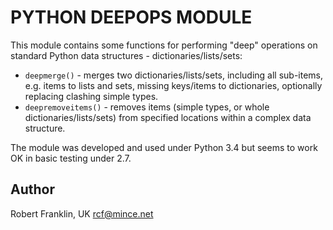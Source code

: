 PYTHON DEEPOPS MODULE
=====================

This module contains some functions for performing "deep" operations on
standard Python data structures - dictionaries/lists/sets:

* `deepmerge()` - merges two dictionaries/lists/sets, including all
  sub-items, e.g. items to lists and sets, missing keys/items to
  dictionaries, optionally replacing clashing simple types.
* `deepremoveitems()` - removes items (simple types, or whole
  dictionaries/lists/sets) from specified locations within a complex
  data structure.

The module was developed and used under Python 3.4 but seems to work OK
in basic testing under 2.7.

Author
------

Robert Franklin, UK  <rcf@mince.net>
